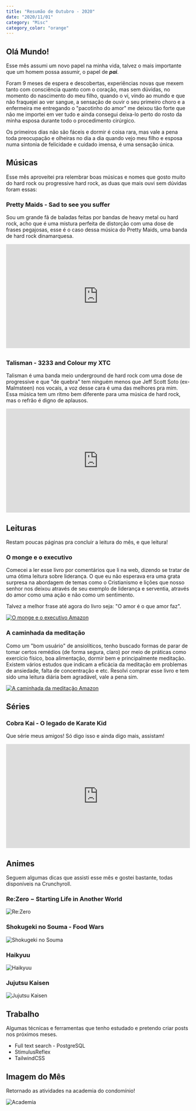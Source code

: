 ```yaml
---
title: "Resumão de Outubro - 2020"
date: "2020/11/01"
category: "Misc"
category_color: "orange"
---
```


## Olá Mundo!

Esse mês assumi um novo papel na minha vida, talvez o mais importante que um homem possa assumir, o papel de **_pai_**.

Foram 9 meses de espera e descobertas, experiências novas que mexem tanto com consciência quanto com o coração, mas sem dúvidas, no momento do nascimento do meu filho, quando o vi, vindo ao mundo e que não fraquejei ao ver sangue, a sensação de ouvir o seu primeiro choro e a enfermeira me entregando o "pacotinho do amor" me deixou tão forte que não me importei em ver tudo e ainda consegui deixa-lo perto do rosto da minha esposa durante todo o procedimento cirúrgico.

Os primeiros dias não são fáceis e dormir é coisa rara, mas vale a pena toda preocupação e olheiras no dia a dia quando vejo meu filho e esposa numa sintonia de felicidade e cuidado imensa, é uma sensação única.

## Músicas

Esse mês aproveitei pra relembrar boas músicas e nomes que gosto muito do hard rock ou progressive hard rock, as duas que mais ouvi sem dúvidas foram essas:

### Pretty Maids - Sad to see you suffer

Sou um grande fã de baladas feitas por bandas de heavy metal ou hard rock, acho que é uma mistura perfeita de distorção com uma dose de frases pegajosas, esse é o caso dessa música do Pretty Maids, uma banda de hard rock dinamarquesa.

<style>.embed-container { position: relative; padding-bottom: 56.25%; height: 0; overflow: hidden; max-width: 100%; margin-bottom: 30px; } .embed-container iframe, .embed-container object, .embed-container embed { position: absolute; top: 0; left: 0; width: 100%; height: 100%; }</style><div class='embed-container'><iframe src='https://www.youtube.com/embed/sx0BlHxmBtA' frameborder='0' allowfullscreen></iframe></div>

### Talisman - 3233 and Colour my XTC

Talisman é uma banda meio underground de hard rock com uma dose de progressive e que "de quebra" tem ninguém menos que Jeff Scott Soto (ex-Malmsteen) nos vocais, a voz desse cara é uma das melhores pra mim. Essa música tem um ritmo bem diferente para uma música de hard rock, mas o refrão é digno de aplausos.

<style>.embed-container { position: relative; padding-bottom: 56.25%; height: 0; overflow: hidden; max-width: 100%; margin-bottom: 30px; } .embed-container iframe, .embed-container object, .embed-container embed { position: absolute; top: 0; left: 0; width: 100%; height: 100%; }</style><div class='embed-container'><iframe src='https://www.youtube.com/embed/sonV_n3ROd4' frameborder='0' allowfullscreen></iframe></div>

## Leituras

Restam poucas páginas pra concluir a leitura do mês, e que leitura!

### O monge e o executivo

Comecei a ler esse livro por comentários que li na web, dizendo se tratar de uma ótima leitura sobre liderança. O que eu não esperava era uma grata surpresa na abordagem de temas como o Cristianismo e lições que nosso senhor nos deixou através de seu exemplo de liderança e serventia, através do amor como uma ação e não como um sentimento.

Talvez a melhor frase até agora do livro seja: "O amor é o que amor faz".

<a class="image-link" href="https://www.amazon.com.br/monge-executivo-James-C-Hunter/dp/8575421026/ref=sr_1_1?__mk_pt_BR=%C3%85M%C3%85%C5%BD%C3%95%C3%91&crid=293NYL8EI4SFC&dchild=1&keywords=o+monge+e+o+executivo&qid=1603673324&sprefix=o+monge%2Caps%2C392&sr=8-1" rel="O monge e o executivo">![O monge e o executivo Amazon](https://images-na.ssl-images-amazon.com/images/I/41FCTOZR7QL._SX332_BO1,204,203,200_.jpg)</a>

### A caminhada da meditação

Como um "bom usuário" de ansiolíticos, tenho buscado formas de parar de tomar certos remédios (de forma segura, claro) por meio de práticas como exercício físico, boa alimentação, dormir bem e principalmente meditação. Existem vários estudos que indicam a eficácia da meditação em problemas de ansiedade, falta de concentração e etc. Resolvi comprar esse livro e tem sido uma leitura diária bem agradável, vale a pena sim.

<a class="image-link" href="https://www.amazon.com.br/Caminhada-Medita%C3%A7%C3%A3o-pr%C3%A1ticas-podem-transformar/dp/6555440171/ref=sr_1_1?__mk_pt_BR=%C3%85M%C3%85%C5%BD%C3%95%C3%91&crid=21GAS91581A3D&dchild=1&keywords=a+caminhada+da+medita%C3%A7%C3%A3o&qid=1603674071&sprefix=a+caminhada+da+m%2Caps%2C343&sr=8-1" rel="O monge e o executivo">![A caminhada da meditação Amazon](https://images-na.ssl-images-amazon.com/images/I/41EikyVvRaL._SX331_BO1,204,203,200_.jpg)</a>


## Séries

### Cobra Kai - O legado de Karate Kid

Que série meus amigos! Só digo isso e ainda digo mais, assistam!

<style>.embed-container { position: relative; padding-bottom: 56.25%; height: 0; overflow: hidden; max-width: 100%; margin-bottom: 30px; } .embed-container iframe, .embed-container object, .embed-container embed { position: absolute; top: 0; left: 0; width: 100%; height: 100%; }</style><div class='embed-container'><iframe src='https://www.youtube.com/embed/mS6TbSvOcgs' frameborder='0' allowfullscreen></iframe></div>

## Animes

Seguem algumas dicas que assisti esse mês e gostei bastante, todas disponíveis na Crunchyroll.

### Re:Zero − Starting Life in Another World

![Re:Zero](https://switch-brasil.com/wp-content/uploads/2020/05/ReZero-%E2%80%93-The-Prophecy-of-the-Throne-Scrn29052020.png)

### Shokugeki no Souma - Food Wars

![Shokugeki no Souma](https://sitevolts.com.br/wp-content/uploads/2017/08/sns00.png)

### Haikyuu

![Haikyuu](https://uploads.jovemnerd.com.br/wp-content/uploads/2020/06/haikyuu-30-dias-30-dicsa.jpg)

### Jujutsu Kaisen

![Jujutsu Kaisen](https://www.einerd.com.br/wp-content/uploads/2020/08/Jujutsu-Kaisen-capa-890x466.jpg)

## Trabalho

Algumas técnicas e ferramentas que tenho estudado e pretendo criar posts nos próximos meses.

- Full text search - PostgreSQL
- StimulusReflex
- TailwindCSS

## Imagem do Mês

Retornado as atividades na academia do condomínio!

![Academia](https://i.ibb.co/0F6qyP3/IMG-2625.jpg)